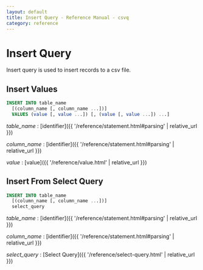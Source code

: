 ```yaml
---
layout: default
title: Insert Query - Reference Manual - csvq
category: reference
---
```


# Insert Query

Insert query is used to insert records to a csv file.

## Insert Values

```sql
INSERT INTO table_name
  [(column_name [, column_name ...])]
  VALUES (value [, value ...]) [, (value [, value ...]) ...]
```

_table_name_
: [identifier]({{ '/reference/statement.html#parsing' | relative_url }})

_column_name_
: [identifier]({{ '/reference/statement.html#parsing' | relative_url }})

_value_
: [value]({{ '/reference/value.html' | relative_url }})

## Insert From Select Query

```sql
INSERT INTO table_name
  [(column_name [, column_name ...])]
  select_query
```

_table_name_
: [identifier]({{ '/reference/statement.html#parsing' | relative_url }})

_column_name_
: [identifier]({{ '/reference/statement.html#parsing' | relative_url }})

_select_query_
: [Select Query]({{ '/reference/select-query.html' | relative_url }})
